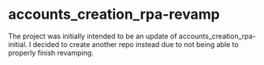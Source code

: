 # accounts_creation_rpa-revamp
The project was initially intended to be an update of accounts_creation_rpa-initial. I decided to create another repo instead due to not being able to properly finish revamping.
